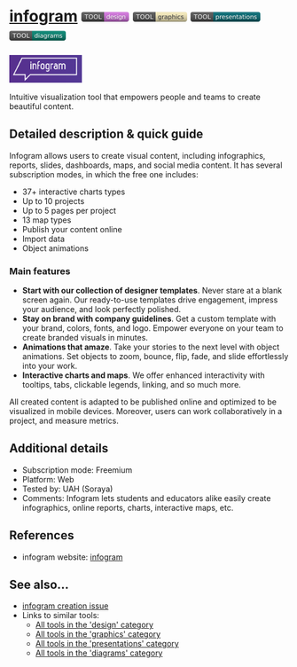 # [infogram](https://infogram.com)  [<img src="images/design.png" align="bottom">](https://github.com/e-CLOSE/Toolbox/issues?q=label%3A01_TOOL+label%3Adesign) [<img src="images/graphics.png" align="bottom">](https://github.com/e-CLOSE/Toolbox/issues?q=label%3A01_TOOL+label%3Agraphics) [<img src="images/presentations.png" align="bottom">](https://github.com/e-CLOSE/Toolbox/issues?q=label%3A01_TOOL+label%3Apresentations) [<img src="images/diagrams.png" align="bottom">](https://github.com/e-CLOSE/Toolbox/issues?q=label%3A01_TOOL+label%3Adiagrams)

[<img src="images/infogram.png" align="bottom" height="50" alt="infogram Logo">](https://infogram.com)

Intuitive visualization tool that empowers people and teams to create beautiful content. 


## Detailed description & quick guide

Infogram allows users to create visual content, including infographics, reports, slides, dashboards, maps, and social media content. 
It has several subscription modes, in which the free one includes:
- 37+ interactive charts types
- Up to 10 projects
- Up to 5 pages per project
- 13 map types
- Publish your content online
- Import data
- Object animations

### Main features
- **Start with our collection of designer templates**. Never stare at a blank screen again. Our ready-to-use templates drive engagement, impress your audience, and look perfectly polished.
- **Stay on brand with company guidelines**. Get a custom template with your brand, colors, fonts, and logo. Empower everyone on your team to create branded visuals in minutes.
- **Animations that amaze**. Take your stories to the next level with object animations. Set objects to zoom, bounce, flip, fade, and slide effortlessly into your work.
- **Interactive charts and maps**. We offer enhanced interactivity with tooltips, tabs, clickable legends, linking, and so much more.

All created content is adapted to be published online and optimized to be visualized in mobile devices.
Moreover, users can work collaboratively in a project, and measure metrics.

## Additional details

- Subscription mode: Freemium
- Platform: Web
- Tested by: UAH (Soraya)
- Comments: Infogram lets students and educators alike easily create infographics, online reports, charts, interactive maps, etc.


## References

- infogram website: [infogram](https://infogram.com)


## See also...

- [infogram creation issue](https://github.com/e-CLOSE/Toolbox/issues/172)
- Links to similar tools:
  - [All tools in the 'design' category](https://github.com/e-CLOSE/Toolbox/issues?q=label%3A01_TOOL+label%3Adesign)
  - [All tools in the 'graphics' category](https://github.com/e-CLOSE/Toolbox/issues?q=label%3A01_TOOL+label%3Agraphics)
  - [All tools in the 'presentations' category](https://github.com/e-CLOSE/Toolbox/issues?q=label%3A01_TOOL+label%3Apresentations)
  - [All tools in the 'diagrams' category](https://github.com/e-CLOSE/Toolbox/issues?q=label%3A01_TOOL+label%3Adiagrams)
